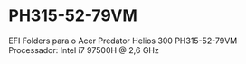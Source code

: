 # PH315-52-79VM

EFI Folders para o Acer Predator Helios 300 PH315-52-79VM</br>
Processador: Intel i7 97500H @ 2,6 GHz</br>
